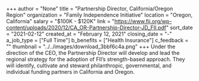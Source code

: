 +++
author = "None"
title = "Partnership Director, California/Oregon Region"
organization = "Family Independence Initiative"
location = "Oregon, California"
salary = "$100K - $120K"
link = "https://www.fii.org/wp-content/uploads/2020/12/CA_OR-Partnership-Director-JD_FII.pdf"
sort_date = "2021-02-12"
created_at = "February 12, 2021"
closing_date = "-"
a_job_type = ["Full Time"]
b_benefits = ["Health Insurance"]
c_feedback = ""
thumbnail = "../../images/download_3bbf6c4a.png"
+++
Under the direction of the CEO, the Partnership Director will develop and lead the regional
strategy for the adoption of FII’s strength-based approach. They will identify, cultivate and
steward philanthropic, governmental, and individual funding partners in California and
Oregon.